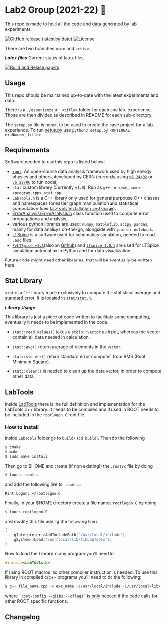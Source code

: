 # Lab2 Group (2021-22) :rocket:

This repo is made to hold all the code and data generated by lab experiments.

[![GitHub release (latest by date)](https://img.shields.io/github/v/release/mattiasotgia/Lab2)](https://github.com/mattiasotgia/Lab2/releases/latest)
![License](https://img.shields.io/github/license/mattiasotgia/Lab2)

There are two branches: `main` and `active`.

***Latex files*** Current status of latex files.

[![Build and Relase papers](https://github.com/mattiasotgia/Lab2/actions/workflows/build_latex.yml/badge.svg)](https://github.com/mattiasotgia/Lab2/actions/workflows/build_latex.yml)


## Usage

This repo should be maintained up-to-date with the latest experiments and data.

There is a `./esperienza_#__<title>` folder for each one lab. experience. Those are then divided as described in README for each sub-directory. 

The `setup.py` file is meant to be used to create the base project for a lab. experience. To run [setup.py](setup.py) use `python3 setup.py <OPTIONAL: expNumber_title>`

## Requirements

Software needed to use this repo is listed below:

- [`root`](https://github.com/root-project/root), An open-source data analysis framework used by high energy physics and others, developed by CERN (currently using [`v6.24/02`](https://github.com/root-project/root/tree/v6-24-02) or [`v6.22/06`](https://github.com/root-project/root/tree/v6-22-06) to run code);
- `stat` custom library (Currently `v1.0`). Run as `g++ -o <exe_name> <program.cpp> stat.cpp`.
- `LabTools.h` is a C++ library only used for general purpouse C++ classes and namespaces for easier graph manipulation and statistical computation (see [LabTools installation and usage](#labtools-installation)).
- [ErrorAnalysis/ErrorAnalysis.h](https://github.com/mattiasotgia/ErrorAnalysis) class function used to compute error propagationa and analysis.
- various python libraries are used: `numpy`, `matplotlib`, `scipy`, `pandas`, mainly for data analisys on-the-go, alongside with `jupiter-notebook`.
- [LTSpice](https://www.analog.com/en/design-center/design-tools-and-calculators/ltspice-simulator.html) is a software used for schematics simulation, needed to read `.asc` files.
- [`PyLTSpice v1.5`](https://pypi.org/project/PyLTSpice/)(also on [Github](https://github.com/nunobrum/PyLTSpice)) and [`ltspice 1.0.4`](https://pypi.org/project/ltspice/) are used for LTSpice simulation automation in Python and for data visualization.
<!-- - `numpy` Python library is only needed in order for the [setup.py](setup.py) program to work.  -->

Future code might need other libraries, that will be eventually be written here.

## Stat Library

`stat` is a `C++` library made exclusively to compute the statistical average and standard error. It is located in [`stat/stat.h`](stat/stat.h).

***Library Usage***

This library is just a piece of code written to facilitate some computing, eventually it needs to be implemented in the code.

* `stat::read_values()` takes a `stdin::vector` as input, whereas the vector contain all data needed in calculation.

* `stat::avg()` return average of elements in the `vector`.

* `stat::std_err()` return standard error computed from RMS (Root Minimum Square).

* `stat::clear()` is needed to clean up the data vector, in order to compute other data. 

## LabTools

Inside [LabTools](LabTools/) there is the full definition and implementation for the LabTools c++ library. It needs to be compiled and if used in ROOT needs to be included in the `rootlogon.C` root file. 

### How to install

inside `LabTools` folder go to `build/` (`cd build`).
Then do the following
```bash
$ cmake ..
$ make
$ sudo make install
```
Then go to $HOME and create (if non existing!) the `.rootrc` file by doing
```bash
$ touch .rootrc
```
and add the following line to `.rootrc`:
```
Rint.Logon: ~/rootlogon.C
```

Finally, in your $HOME directory create a file named `rootlogon.C` by doing
```bash
$ touch rootlogon.C
```
and modify this file adding the following lines
```cpp
{
    gInterpreter->AddIncludePath("/usr/local/include");
    gSystem->Load("/usr/local/lib/libLabTools");
}
```

Now to load the Library in any program you'll need to
```cpp
#include<LabTools.h>
```

If using ROOT macros, no other compiler instruction is needed.
To use this library in compiled c/c++ programs you'll need to do the following: 
```bash
$ g++ file_name.cpp -o exe_name -I/usr/local/include -L/usr/local/lib/ -lLabTools `root-config --glibs --cflags`
```
where `` `root-config --glibs --cflags` `` is only needed if the code calls for other ROOT specific functions.


Changelog
---------
